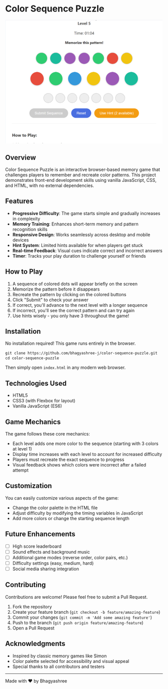 # Color Sequence Puzzle
![Color Sequence Puzzle Banner](./img.png)

## Overview

Color Sequence Puzzle is an interactive browser-based memory game that challenges players to remember and recreate color patterns. This project demonstrates front-end development skills using vanilla JavaScript, CSS, and HTML, with no external dependencies.

## Features

- **Progressive Difficulty**: The game starts simple and gradually increases in complexity
- **Memory Training**: Enhances short-term memory and pattern recognition skills
- **Responsive Design**: Works seamlessly across desktop and mobile devices
- **Hint System**: Limited hints available for when players get stuck
- **Real-time Feedback**: Visual cues indicate correct and incorrect answers
- **Timer**: Tracks your play duration to challenge yourself or friends

## How to Play

1. A sequence of colored dots will appear briefly on the screen
2. Memorize the pattern before it disappears
3. Recreate the pattern by clicking on the colored buttons
4. Click "Submit" to check your answer
5. If correct, you'll advance to the next level with a longer sequence
6. If incorrect, you'll see the correct pattern and can try again
7. Use hints wisely - you only have 3 throughout the game!

## Installation

No installation required! This game runs entirely in the browser.

```
git clone https://github.com/bhagyashree-j/color-sequence-puzzle.git
cd color-sequence-puzzle
```

Then simply open `index.html` in any modern web browser.

## Technologies Used

- HTML5
- CSS3 (with Flexbox for layout)
- Vanilla JavaScript (ES6)

## Game Mechanics

The game follows these core mechanics:

- Each level adds one more color to the sequence (starting with 3 colors at level 1)
- Display time increases with each level to account for increased difficulty
- Players must recreate the exact sequence to progress
- Visual feedback shows which colors were incorrect after a failed attempt

## Customization

You can easily customize various aspects of the game:

- Change the color palette in the HTML file
- Adjust difficulty by modifying the timing variables in JavaScript
- Add more colors or change the starting sequence length

## Future Enhancements

- [ ] High score leaderboard
- [ ] Sound effects and background music
- [ ] Additional game modes (reverse order, color pairs, etc.)
- [ ] Difficulty settings (easy, medium, hard)
- [ ] Social media sharing integration

## Contributing

Contributions are welcome! Please feel free to submit a Pull Request.

1. Fork the repository
2. Create your feature branch (`git checkout -b feature/amazing-feature`)
3. Commit your changes (`git commit -m 'Add some amazing feature'`)
4. Push to the branch (`git push origin feature/amazing-feature`)
5. Open a Pull Request

## Acknowledgments

- Inspired by classic memory games like Simon
- Color palette selected for accessibility and visual appeal
- Special thanks to all contributors and testers

---

Made with ❤️ by Bhagyashree
